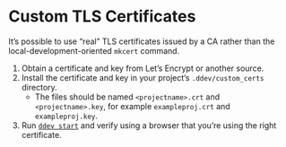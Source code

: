 # Custom TLS Certificates

It’s possible to use “real” TLS certificates issued by a CA rather than the local-development-oriented `mkcert` command.

1. Obtain a certificate and key from Let’s Encrypt or another source.
2. Install the certificate and key in your project’s `.ddev/custom_certs` directory.
   * The files should be named `<projectname>.crt` and `<projectname>.key`, for example `exampleproj.crt` and `exampleproj.key`.
3. Run [`ddev start`](../usage/commands.md#start) and verify using a browser that you’re using the right certificate.
